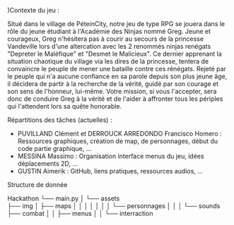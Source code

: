 )Contexte du jeu : 

Situé dans le village de PéteinCity, notre jeu de type RPG se jouera dans le rôle du jeune étudiant à l'Académie des Ninjas nommé Greg.
Jeune et courageux, Greg n'hésitera pas à courir au secours de la princesse Vandeville lors d'une altercation avec les 2 renommés ninjas renégats "Depreter le Maléfique" et "Desmet le Malicieux".
Ce dernier apprenant la situation chaotique du village via les dires de la princesse, tentera de convaincre le peuple de mener une bataille contre ces rénégats.
Rejeté par le peuple qui n'a aucune confiance en sa parole depuis son plus jeune âge, il décidera de partir à la recherche de la vérité, guidé par son courage et son sens de l'honneur, lui-même.
Votre mission, si vous l'accepter,  sera donc de conduire Greg à la vérité et de l'aider à affronter tous les périples qui l'attendent lors sa quête honorable.

Répartitions des tâches (actuelles) : 

- PUVILLAND Clément et DERROUCK ARREDONDO Francisco Homero : Ressources graphiques, création de map, de personnages, début du code partie graphique, ...
- MESSINA Massimo : Organisation interface menus du jeu, idées déplacements 2D, ...
- GUSTIN Aimerik : GitHub, liens pratiques, ressources audios, ...






Structure de donnée  



	
Hackathon
	└── main.py
		 │
	 	 └── assets       
	            ├── img
		    │	  ├── maps
		    │	  │
		    │	  │
	 	    │	  │
		    │	  └── personnages
		    │
		    │
	  	    │
		    └── sounds
			 ├── combat 
			 │
			 │
			 ├── menus 
			 │
			 │
			 └── interraction

